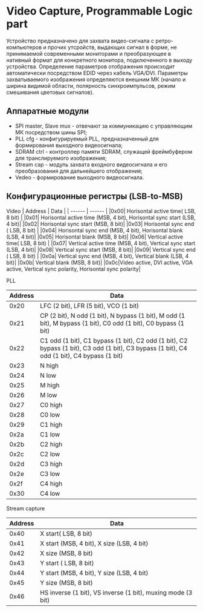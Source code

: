 # Video Capture, Programmable Logic part
Устройство предназначено для захвата видео-сигнала с ретро-компьютеров и прочих утсройств, выдающих сигнал в форме, не принимаемой современными мониторами и преобразующее в нативный формат для конкретного монитора, подключенного в выходу устройства. Определение параметров отображения происходит автоматически посредством EDID через кабель VGA/DVI. Параметры захватываемого изображения определяются внешним МК (начало и ширина видимой области, полярность синхроимпульсов, режим смешивания цветовых сигналов).
## Аппаратные модули
- SPI master, Slave mux - отвечают за коммуникацию с управляющим МК посредством шины SPI;
- PLL cfg - конфигурируемый PLL, предназначенный для формирования выходного видеосигнала;
- SDRAM ctrl - контроллер памяти SDRAM, служащей фреймбуфером для транслируемого изображения;
- Stream cap - модуль захвата входного видеосигнала и его преобразования для дальнейшего отображения;
- Vedeo - формирование выходного видеосигнала.
## Конфигурационные регистры (LSB-to-MSB)
Video
| Address | Data |
| ------ | ------ |
|0x00| Horisontal active time( LSB, 8 bit) |
|0x01| Horisontal active time (MSB, 4 bit), Horisontal sync start (LSB, 4 bit)|
|0x02| Horisontal sync start (MSB, 8 bit)|
|0x03| Horisontal sync end ( LSB, 8 bit) |
|0x04| Horisontal sync end (MSB, 4 bit), Horisontal blank (LSB, 4 bit)|
|0x05| Horisontal blank (MSB, 8 bit)|
|0x06| Vertical active time( LSB, 8 bit) |
|0x07| Vertical active time (MSB, 4 bit), Vertical sync start (LSB, 4 bit)|
|0x08| Vertical sync start (MSB, 8 bit)|
|0x09| Vertical sync end ( LSB, 8 bit) |
|0x0a| Vertical sync end (MSB, 4 bit), Vertical blank (LSB, 4 bit)|
|0x0b| Vertical blank (MSB, 8 bit)|
|0x0c|Video active, DVI active, VGA active, Vertical sync polarity, Horisontal sync polarity|

PLL

| Address | Data |
| ------ | ------ |
|0x20| LFC (2 bit), LFR (5 bit), VCO (1 bit) |
|0x21|CP (2 bit), N odd (1 bit), N bypass (1 bit), M odd (1 bit), M bypass (1 bit), C0 odd (1 bit), C0 bypass (1 bit)|
|0x22|C1 odd (1 bit), C1 bypass (1 bit), C2 odd (1 bit), C2 bypass (1 bit), C3 odd (1 bit), C3 bypass (1 bit), C4 odd (1 bit), C4 bypass (1 bit)|
|0x23|N high|
|0x24|N low|
|0x25|M high|
|0x26|M low|
|0x27|C0 high|
|0x28|C0 low|
|0x29|C1 high|
|0x2a|C1 low|
|0x2b|C2 high|
|0x2c|C2 low|
|0x2d|C3 high|
|0x2e|C3 low|
|0x2f|C4 high|
|0x30|C4 low|

Stream capture

| Address | Data |
| ------ | ------ |
|0x40| X start( LSB, 8 bit) |
|0x41| X start (MSB, 4 bit), X size (LSB, 4 bit)|
|0x42| X size (MSB, 8 bit)|
|0x43| Y start ( LSB, 8 bit) |
|0x44| Y start (MSB, 4 bit), Y size (LSB, 4 bit)|
|0x45| Y size (MSB, 8 bit)|
|0x46| HS inverse (1 bit), VS inverse (1 bit), muxing mode (3 bit) |

